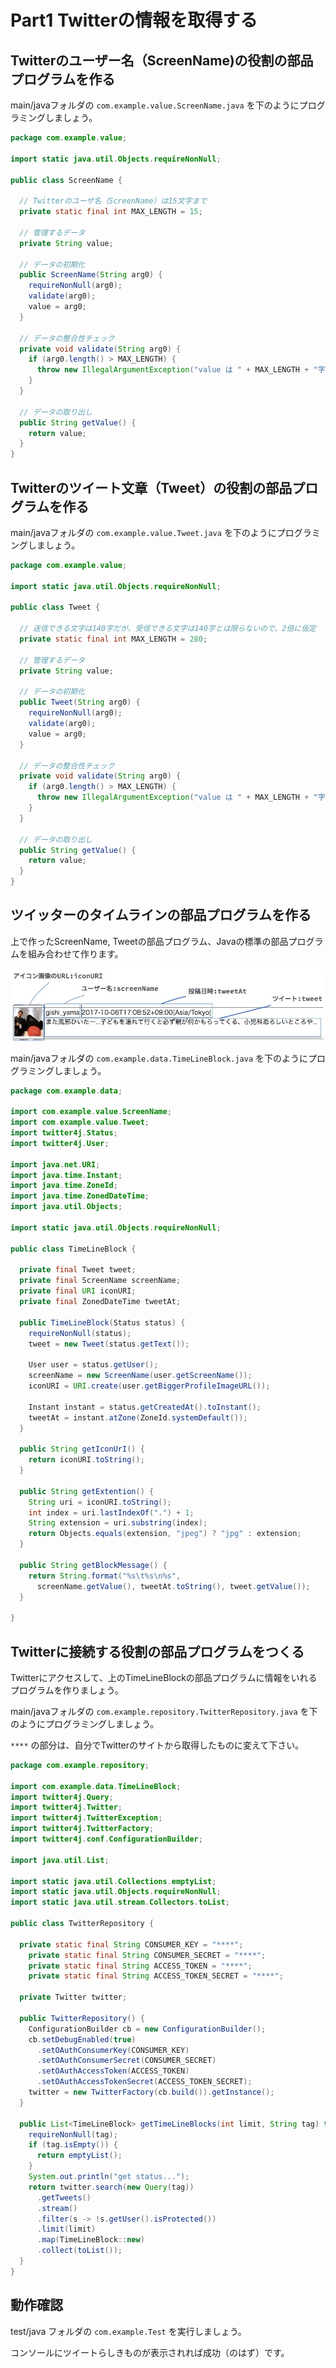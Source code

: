 # Part1 Twitterの情報を取得する

## Twitterのユーザー名（ScreenName)の役割の部品プログラムを作る

main/javaフォルダの `com.example.value.ScreenName.java` を下のようにプログラミングしましょう。

```java
package com.example.value;

import static java.util.Objects.requireNonNull;

public class ScreenName {

  // Twitterのユーザ名（ScreenName）は15文字まで
  private static final int MAX_LENGTH = 15;

  // 管理するデータ
  private String value;

  // データの初期化
  public ScreenName(String arg0) {
    requireNonNull(arg0);
    validate(arg0);
    value = arg0;
  }

  // データの整合性チェック
  private void validate(String arg0) {
    if (arg0.length() > MAX_LENGTH) {
      throw new IllegalArgumentException("value は " + MAX_LENGTH + "字以内:" + arg0);
    }
  }

  // データの取り出し
  public String getValue() {
    return value;
  }
}

```

## Twitterのツイート文章（Tweet）の役割の部品プログラムを作る

main/javaフォルダの `com.example.value.Tweet.java` を下のようにプログラミングしましょう。

```java
package com.example.value;

import static java.util.Objects.requireNonNull;

public class Tweet {

  // 送信できる文字は140字だが、受信できる文字は140字とは限らないので、2倍に仮定
  private static final int MAX_LENGTH = 280;

  // 管理するデータ
  private String value;

  // データの初期化
  public Tweet(String arg0) {
    requireNonNull(arg0);
    validate(arg0);
    value = arg0;
  }

  // データの整合性チェック
  private void validate(String arg0) {
    if (arg0.length() > MAX_LENGTH) {
      throw new IllegalArgumentException("value は " + MAX_LENGTH + "字以内:" + arg0);
    }
  }

  // データの取り出し
  public String getValue() {
    return value;
  }
}

```

## ツイッターのタイムラインの部品プログラムを作る

上で作ったScreenName, Tweetの部品プログラム、Javaの標準の部品プログラムを組み合わせて作ります。

![fig02.jpg](./fig02.jpg)

main/javaフォルダの `com.example.data.TimeLineBlock.java` を下のようにプログラミングしましょう。

```java
package com.example.data;

import com.example.value.ScreenName;
import com.example.value.Tweet;
import twitter4j.Status;
import twitter4j.User;

import java.net.URI;
import java.time.Instant;
import java.time.ZoneId;
import java.time.ZonedDateTime;
import java.util.Objects;

import static java.util.Objects.requireNonNull;

public class TimeLineBlock {

  private final Tweet tweet;
  private final ScreenName screenName;
  private final URI iconURI;
  private final ZonedDateTime tweetAt;

  public TimeLineBlock(Status status) {
    requireNonNull(status);
    tweet = new Tweet(status.getText());

    User user = status.getUser();
    screenName = new ScreenName(user.getScreenName());
    iconURI = URI.create(user.getBiggerProfileImageURL());

    Instant instant = status.getCreatedAt().toInstant();
    tweetAt = instant.atZone(ZoneId.systemDefault());
  }

  public String getIconUrI() {
    return iconURI.toString();
  }

  public String getExtention() {
    String uri = iconURI.toString();
    int index = uri.lastIndexOf(".") + 1;
    String extension = uri.substring(index);
    return Objects.equals(extension, "jpeg") ? "jpg" : extension;
  }

  public String getBlockMessage() {
    return String.format("%s\t%s\n%s",
      screenName.getValue(), tweetAt.toString(), tweet.getValue());
  }

}

```

## Twitterに接続する役割の部品プログラムをつくる

Twitterにアクセスして、上のTimeLineBlockの部品プログラムに情報をいれるプログラムを作りましょう。

main/javaフォルダの `com.example.repository.TwitterRepository.java` を下のようにプログラミングしましょう。

`****` の部分は、自分でTwitterのサイトから取得したものに変えて下さい。 

```java
package com.example.repository;

import com.example.data.TimeLineBlock;
import twitter4j.Query;
import twitter4j.Twitter;
import twitter4j.TwitterException;
import twitter4j.TwitterFactory;
import twitter4j.conf.ConfigurationBuilder;

import java.util.List;

import static java.util.Collections.emptyList;
import static java.util.Objects.requireNonNull;
import static java.util.stream.Collectors.toList;

public class TwitterRepository {

  private static final String CONSUMER_KEY = "****";
  	private static final String CONSUMER_SECRET = "****";
  	private static final String ACCESS_TOKEN = "****";
  	private static final String ACCESS_TOKEN_SECRET = "****";

  private Twitter twitter;

  public TwitterRepository() {
    ConfigurationBuilder cb = new ConfigurationBuilder();
    cb.setDebugEnabled(true)
      .setOAuthConsumerKey(CONSUMER_KEY)
      .setOAuthConsumerSecret(CONSUMER_SECRET)
      .setOAuthAccessToken(ACCESS_TOKEN)
      .setOAuthAccessTokenSecret(ACCESS_TOKEN_SECRET);
    twitter = new TwitterFactory(cb.build()).getInstance();
  }

  public List<TimeLineBlock> getTimeLineBlocks(int limit, String tag) throws TwitterException {
    requireNonNull(tag);
    if (tag.isEmpty()) {
      return emptyList();
    }
    System.out.println("get status...");
    return twitter.search(new Query(tag))
      .getTweets()
      .stream()
      .filter(s -> !s.getUser().isProtected())
      .limit(limit)
      .map(TimeLineBlock::new)
      .collect(toList());
  }
}
```

## 動作確認

test/java フォルダの `com.example.Test` を実行しましょう。

コンソールにツイートらしきものが表示されれば成功（のはず）です。